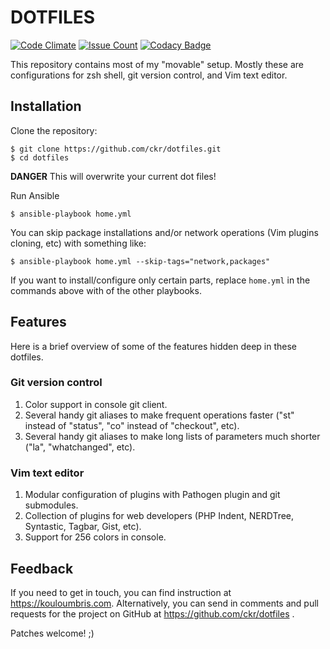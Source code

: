 DOTFILES
========

[![Code Climate](https://codeclimate.com/github/ckr/dotfiles/badges/gpa.svg)](https://codeclimate.com/github/ckr/dotfiles)&nbsp;[![Issue Count](https://codeclimate.com/github/ckr/dotfiles/badges/issue_count.svg)](https://codeclimate.com/github/ckr/dotfiles)&nbsp;[![Codacy Badge](https://api.codacy.com/project/badge/grade/98a75a7aa8fe4e4eba723b11de029f32)](https://www.codacy.com/app/c/dotfiles)

This repository contains most of my "movable" setup.  Mostly these are configurations
for zsh shell, git version control, and Vim text editor.

Installation
------------

Clone the repository:

```
$ git clone https://github.com/ckr/dotfiles.git
$ cd dotfiles
```

**DANGER** This will overwrite your current dot files!

Run Ansible

```
$ ansible-playbook home.yml
```

You can skip package installations and/or network operations (Vim plugins cloning, etc)
with something like:

```
$ ansible-playbook home.yml --skip-tags="network,packages"
```

If you want to install/configure only certain parts, replace `home.yml` in the commands
above with of the other playbooks.

Features
--------

Here is a brief overview of some of the features hidden deep in these dotfiles.

### Git version control

1.  Color support in console git client.
2.  Several handy git aliases to make frequent operations faster ("st" instead of "status", "co" instead of "checkout",
    etc).
3.  Several handy git aliases to make long lists of parameters much shorter ("la", "whatchanged", etc).

### Vim text editor

1.  Modular configuration of plugins with Pathogen plugin and git submodules.
2.  Collection of plugins for web developers (PHP Indent, NERDTree, Syntastic, Tagbar, Gist, etc).
3.  Support for 256 colors in console.


Feedback
--------

If you need to get in touch, you can find instruction at https://kouloumbris.com.  Alternatively, you can send in comments and pull requests for the project on GitHub at https://github.com/ckr/dotfiles .

Patches welcome! ;)
